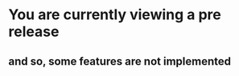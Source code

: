 <h1>You are currently viewing a pre release</h1>
<h2> and so, some features are not implemented</h2>
